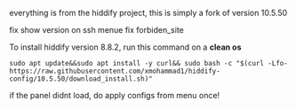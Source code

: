everything is from the hiddify project, this is simply a fork of version 10.5.50

fix show version on ssh menue
fix forbiden_site

To install hiddify version 8.8.2, run this command on a <b>clean os</b>

```
sudo apt update&&sudo apt install -y curl&& sudo bash -c "$(curl -Lfo- https://raw.githubusercontent.com/xmohammad1/hiddify-config/10.5.50/download_install.sh)"
```

if the panel didnt load, do apply configs from menu once!


